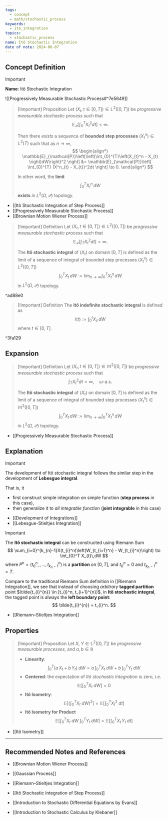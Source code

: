 ```yaml
---
tags:
  - concept
  - math/stochastic_process
keywords:
  - ito_integration
topics:
  - stochastic_process
name: Itô Stochastic Integration
date of note: 2024-06-07
---
```


## Concept Definition

>[!important]
>**Name**: Itô Stochastic Integration

![[Progressively Measurable Stochastic Process#^7e5649]]


>[!important] Proposition
>Let $(X_{t}, t\in [0,T]) \in \mathbb{L}^2([0,T])$ be *progressive measurable stochastic process* such that 
>$$
>\mathbb{E}_{\mathcal{P}}\left[  \int_{0}^{T}X^2_{t}dt \right] < \infty.
>$$
>
>Then there *exists* a sequence of **bounded step processes** $(X^n_{t}) \in \mathbb{L}^2(T)$ such that as $n\to \infty$, 
>$$
>\begin{align*}
>\mathbb{E}_{\mathcal{P}}\left[\left(\int_{0}^{T}\left(X_{t}^n  - X_{t} \right)dW\right)^2 \right]  &= \mathbb{E}_{\mathcal{P}}\left[  \int_{0}^{T} (X^n_{t} - X_{t})^2dt \right] \to 0.
>\end{align*}
>$$
>
>In other word, the **limit** $$\int_{0}^{T}X_{t}^n\,dW$$ **exists** *in* $L^2(\Omega, \mathcal{P})$ topology.

- [[Itô Stochastic Integration of Step Process]]
- [[Progressively Measurable Stochastic Process]]
- [[Brownian Motion Wiener Process]]

>[!important] Definition
>Let $(X_{t}, t\in [0,T]) \in \mathbb{L}^2([0,T])$ be *progressive measurable stochastic process* such that 
>$$
>\mathbb{E}_{\mathcal{P}}\left[  \int_{T}X^2_{t}dt \right] < \infty.
>$$
>
>The **Itô stochastic integral** of $(X_{t})$ on domain $[0,T]$ is defined as the limit of a sequence of integral of bounded step processes $(X_{t}^n) \in \mathbb{L}^2([0,T])$
>$$
>\int_{0}^T X_{t}\,dW := \lim_{ n \to \infty } \int_{0}^{T}X_{t}^n\,dW
>$$
>in $L^2(\Omega, \mathcal{P})$ topology.

^ad88e0

>[!important] Definition
>The **Itô indefinite stochastic integral** is defined as
>$$
>I(t) := \int_{0}^{t} X_{s}\,dW
>$$
>where $t\in [0,T]$.

^3fa129


## Expansion

>[!important] Definition
>Let $(X_{t}, t\in [0,T]) \in \mathbb{M}^2([0,T])$ be *progressive measurable stochastic process* such that 
>$$
>\int_{T}X^2_{t}dt < \infty, \quad \omega\text{-a.s.}
>$$
>
>The **Itô stochastic integral** of $(X_{t})$ on domain $[0,T]$ is defined as the limit of a sequence of integral of bounded step processes $(X_{t}^n) \in \mathbb{M}^2([0,T])$
>$$
>\int_{0}^T X_{t}\,dW := \lim_{ n \to \infty } \int_{0}^{T}X_{t}^n\,dW
>$$
>in $L^2(\Omega, \mathcal{P})$ topology.

- [[Progressively Measurable Stochastic Process]]

## Explanation

>[!important]
>The development of Itô stochastic integral follows the similar step in the development of **Lebesgue integral**.
>
>That is, it 
>- first construct simple integration on simple function (**step process** in this case),
>- then generalize it to *all integrable function* (**joint integrable** in this case)

- [[Development of Integrations]]
- [[Lebesgue-Stieltjes Integration]]


>[!important] 
>The **Itô stochastic integral** can be constructed using Riemann Sum
>$$
>\sum_{i=0}^{k_{n}-1}X(t_{i}^n)\left(W_{t_{i+1}^n} - W_{t_{i}^n}\right) \to \int_{0}^T X_{t}\,dW
>$$
>where $P^n = (t_{0}^n, \,{,}\ldots{,}\, t_{k_{n}-1}^n)$ is a **partition** on $[0,T]$, and $t_{0}^n =0$ and $t_{k_{n}-1}^n = T.$
>
>Compare to the traditional Riemann Sum definition in [[Riemann Integration]], we see that instead of choosing *arbitrary* **tagged partition** point $\tilde{t_{i}^{n}} \in [t_{i}^n, t_{i+1}^{n})$, in **Itô stochastic integral**, the tagged point is always the **left boundary point**:
>$$
>\tilde{t_{i}^{n}} = t_{i}^n.
>$$

- [[Riemann–Stieltjes Integration]]

## Properties

>[!important] Proposition
>Let $X, \;Y\in \mathbb{L}^2([0,T])$ be *progressive measurable processes*, and $a, b\in \mathbb{R}$
>- **Linearity**: $$\int_{0}^{T} \left(a\,X_{t} + b\,Y_{t}\right)\;dW  = a\,\int_{0}^{T} X_{t}\;dW + b\,\int_{0}^{T} Y_{t}\;dW$$
>- **Centered**: the expectation of *Itô stochastic Integration* is zero, i.e. $$\mathbb{E}\left[  \int_{0}^{T} X_{t}\;dW \right] = 0$$
>- **Itô Isometry**: 
>  $$
>  \mathbb{E}\left[ \left(\int_{0}^{T} X_{t}\;dW \right)^2 \right] = \mathbb{E}\left[  \int_{0}^{T} X^2_{t}\;dt \right]
> $$
> - **Itô Isometry for Product**
> $$
>  \mathbb{E}\left[ \int_{0}^{T} X_{t}\;dW\;\int_{0}^{T} Y_{t}\;dW \right] = \mathbb{E}\left[  \int_{0}^{T} X_{t}\,Y_{t}\;dt \right]
> $$

- [[Itô Isometry]]





-----------
##  Recommended Notes and References

- [[Brownian Motion Wiener Process]]
- [[Gaussian Process]]

- [[Riemann–Stieltjes Integration]]
- [[Itô Stochastic Integration of Step Process]]


- [[Introduction to Stochastic Differential Equations by Evans]]
- [[Introduction to Stochastic Calculus by Klebaner]]